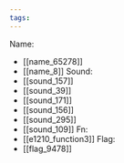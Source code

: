 ```yaml
---
tags:
---
```

Name:
- [[name_65278]]
- [[name_8]]
Sound:
- [[sound_157]]
- [[sound_39]]
- [[sound_171]]
- [[sound_156]]
- [[sound_295]]
- [[sound_109]]
Fn:
- [[e1210_function3]]
Flag:
- [[flag_9478]]
